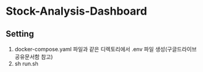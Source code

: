 # Stock-Analysis-Dashboard

## Setting
1. docker-compose.yaml 파일과 같은 디렉토리에서 .env 파일 생성(구글드라이브 공유문서함 참고)
2. sh run.sh